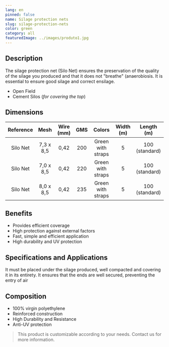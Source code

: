 ```yaml
---
lang: en
pinned: false
name: Silage protection nets
slug: silage-protection-nets
color: green
category: all
featuredImage: ../images/produto1.jpg
---
```


## Description

The silage protection net (Silo Net) ensures the preservation of the quality of the silage you produced and that it does not "breathe" (anaerobiosis. It is essential to ensure good silage and correct ensilage.

- Open Field
- Cement Silos (_for covering the top_)

## Dimensions

| Reference |   Mesh    | Wire (mm) | GMS |      Colors       | Width (m) |   Length (m)   |
| :-------: | :-------: | :-------: | :-: | :---------------: | :-------: | :------------: |
| Silo Net  | 7,3 x 8,5 |   0,42    | 200 | Green with straps |     5     | 100 (standard) |
| Silo Net  | 7,0 x 8,5 |   0,42    | 220 | Green with straps |     5     | 100 (standard) |
| Silo Net  | 8,0 x 8,5 |   0,42    | 235 | Green with straps |     5     | 100 (standard) |

## Benefits

- Provides efficient coverage
- High protection against external factors
- Fast, simple and efficient application
- High durability and UV protection

## Specifications and Applications

It must be placed under the silage produced, well compacted and covering it in its entirety. It ensures that the ends are well secured, preventing the entry of air

## Composition

- 100% virgin polyethylene
- Reinforced construction
- High Durability and Resistance
- Anti-UV protection

> This product is customizable according to your needs. Contact us for more information.
